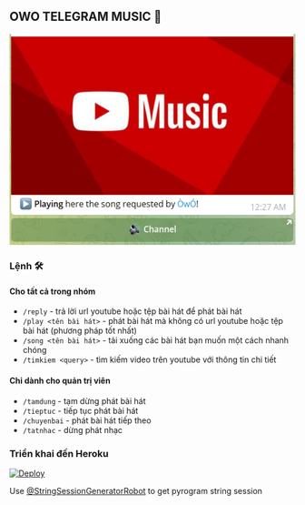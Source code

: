 <h2 align="centre">OWO TELEGRAM MUSIC 🎵</h2>

<p align="center">
  <img src="https://github.com/RyoCoder/GroupMusicBot/blob/Pro/Capture.PNG?raw=true">
</p>

### Lệnh 🛠
#### Cho tất cả trong nhóm
- `/reply` - trả lời url youtube hoặc tệp bài hát để phát bài hát
- `/play <tên bài hát>` - phát bài hát mà không có url youtube hoặc tệp bài hát (phương pháp tốt nhất)
- `/song <tên bài hát>` - tải xuống các bài hát bạn muốn một cách nhanh chóng
- `/timkiem <query>` - tìm kiếm video trên youtube với thông tin chi tiết

#### Chỉ dành cho quản trị viên
- `/tamdung` - tạm dừng phát bài hát
- `/tieptuc` - tiếp tục phát bài hát
- `/chuyenbai` - phát bài hát tiếp theo
- `/tatnhac` - dừng phát nhạc

### Triển khai đến Heroku</h4>

[![Deploy](https://www.herokucdn.com/deploy/button.svg)](https://heroku.com/deploy?template=https://github.com/RyoCoder/GroupMusicBot)

Use [@StringSessionGeneratorRobot](https://t.me/StringSessionGeneratorRobot) to get pyrogram string session

